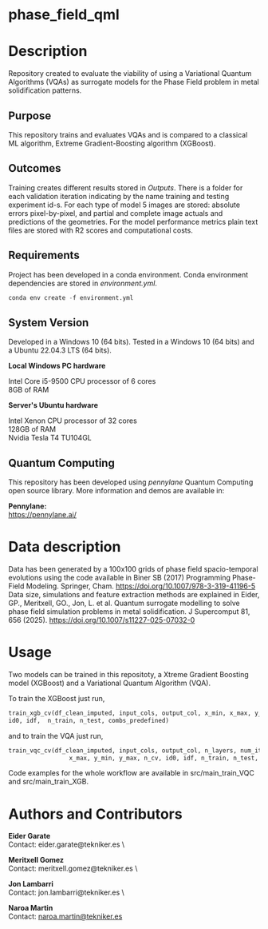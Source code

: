 # phase_field_qml

# Description
Repository created to evaluate the viability of using a Variational Quantum Algorithms (VQAs) as surrogate models for the Phase Field problem in metal solidification patterns.

## Purpose
This repository trains and evaluates VQAs and is compared to a classical ML algorithm, Extreme Gradient-Boosting algorithm (XGBoost).

## Outcomes
Training creates different results stored in _Outputs_. 
There is a folder for each validation iteration indicating by the name training and testing experiment id-s. 
For each type of model 5 images are stored: absolute errors pixel-by-pixel, and partial and complete image actuals and predictions of the geometries.
For the model performance metrics plain text files are stored  with R2 scores and computational costs.

## Requirements
Project has been developed in a conda environment. Conda environment dependencies are stored in *environment.yml*.

```python
conda env create -f environment.yml
```
## System Version
Developed in a Windows 10 (64 bits).
Tested in a Windows 10 (64 bits) and a Ubuntu 22.04.3 LTS (64 bits).

**Local Windows PC hardware**

Intel Core i5-9500 CPU processor of 6 cores \
8GB of RAM 

**Server's Ubuntu hardware**

Intel Xenon CPU processor of 32 cores \
128GB of RAM \
Nvidia Tesla T4 TU104GL

## Quantum Computing
This repository has been developed using *pennylane* Quantum Computing open source library. More information and demos are available in:

**Pennylane:**\
https://pennylane.ai/

# Data description

Data has been generated by a 100x100 grids of phase field spacio-temporal evolutions using the code available in Biner SB (2017) Programming Phase-Field Modeling. Springer, Cham. https://doi.org/10.1007/978-3-319-41196-5
Data size, simulations and feature extraction methods are explained in Eider, GP., Meritxell, GO., Jon, L. et al. Quantum surrogate modelling to solve phase field simulation problems in metal solidification. J Supercomput 81, 656 (2025). https://doi.org/10.1007/s11227-025-07032-0

# Usage

Two models can be trained in this repositoty, a Xtreme Gradient Boosting model (XGBoost) and a Variational Quantum Algorithm (VQA). 

To train the XGBoost just run,
```python
train_xgb_cv(df_clean_imputed, input_cols, output_col, x_min, x_max, y_min, y_max, n_cv, 
id0, idf,  n_train, n_test, combs_predefined)
```
and to train the VQA just run,
```python
train_vqc_cv(df_clean_imputed, input_cols, output_col, n_layers, num_iters, batch_size, obs, loss_type, x_min, 
                 x_max, y_min, y_max, n_cv, id0, idf, n_train, n_test, combs_predefined = True)
```
Code examples for the whole workflow are available in src/main_train_VQC and src/main_train_XGB.

# Authors and Contributors
**Eider Garate** \
Contact: eider.garate\@tekniker.es \

**Meritxell Gomez** \
Contact: meritxell.gomez\@tekniker.es \

**Jon Lambarri** \
Contact: jon.lambarri\@tekniker.es \

**Naroa Martin** \
Contact: naroa.martin@tekniker.es






